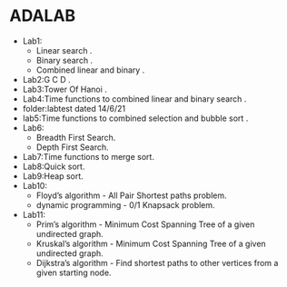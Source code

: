 # ADALAB
- Lab1:
     - Linear search .
     - Binary search .
     - Combined linear and binary .
- Lab2:G C D .
- Lab3:Tower Of Hanoi .
- Lab4:Time functions to combined linear and binary search .
- folder:labtest dated 14/6/21 
- lab5:Time functions to combined selection and bubble sort .
- Lab6:
     - Breadth First Search.
     - Depth First Search.
- Lab7:Time functions to merge sort.
- Lab8:Quick sort.
- Lab9:Heap sort.
- Lab10: 
     - Floyd’s algorithm - All Pair Shortest paths problem.
     - dynamic programming - 0/1 Knapsack problem.
- Lab11:
     - Prim’s algorithm - Minimum Cost Spanning Tree of a given undirected graph.
     - Kruskal’s algorithm - Minimum Cost Spanning Tree of a given undirected graph.
     - Dijkstra’s algorithm - Find shortest paths to other vertices from a given starting node.
